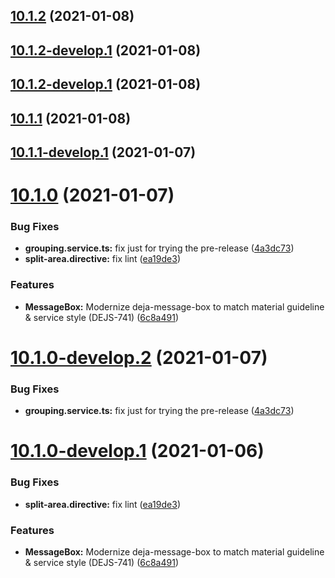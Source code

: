 ## [10.1.2](https://github.com/DSI-HUG/dejajs-components/compare/v10.1.1...v10.1.2) (2021-01-08)

## [10.1.2-develop.1](https://github.com/DSI-HUG/dejajs-components/compare/v10.1.1...v10.1.2-develop.1) (2021-01-08)

## [10.1.2-develop.1](https://github.com/DSI-HUG/dejajs-components/compare/v10.1.1...v10.1.2-develop.1) (2021-01-08)

## [10.1.1](https://github.com/DSI-HUG/dejajs-components/compare/v10.1.0...v10.1.1) (2021-01-08)

## [10.1.1-develop.1](https://github.com/DSI-HUG/dejajs-components/compare/v10.1.0...v10.1.1-develop.1) (2021-01-07)

# [10.1.0](https://github.com/DSI-HUG/dejajs-components/compare/v10.0.1...v10.1.0) (2021-01-07)


### Bug Fixes

* **grouping.service.ts:** fix just for trying the pre-release ([4a3dc73](https://github.com/DSI-HUG/dejajs-components/commit/4a3dc7309be787e51fa8c56d23a846ace7160f63))
* **split-area.directive:** fix lint ([ea19de3](https://github.com/DSI-HUG/dejajs-components/commit/ea19de3195b0267cf598d346342de60e38bdb941))


### Features

* **MessageBox:** Modernize deja-message-box to match material guideline & service style (DEJS-741) ([6c8a491](https://github.com/DSI-HUG/dejajs-components/commit/6c8a491daa0b6d121fc6953af45754661376b8e2))

# [10.1.0-develop.2](https://github.com/DSI-HUG/dejajs-components/compare/v10.1.0-develop.1...v10.1.0-develop.2) (2021-01-07)


### Bug Fixes

* **grouping.service.ts:** fix just for trying the pre-release ([4a3dc73](https://github.com/DSI-HUG/dejajs-components/commit/4a3dc7309be787e51fa8c56d23a846ace7160f63))

# [10.1.0-develop.1](https://github.com/DSI-HUG/dejajs-components/compare/v10.0.1...v10.1.0-develop.1) (2021-01-06)


### Bug Fixes

* **split-area.directive:** fix lint ([ea19de3](https://github.com/DSI-HUG/dejajs-components/commit/ea19de3195b0267cf598d346342de60e38bdb941))


### Features

* **MessageBox:** Modernize deja-message-box to match material guideline & service style (DEJS-741) ([6c8a491](https://github.com/DSI-HUG/dejajs-components/commit/6c8a491daa0b6d121fc6953af45754661376b8e2))
